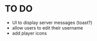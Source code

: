 # TO DO

- UI to display server messages (toast?)
- allow users to edit their username
- add player icons

